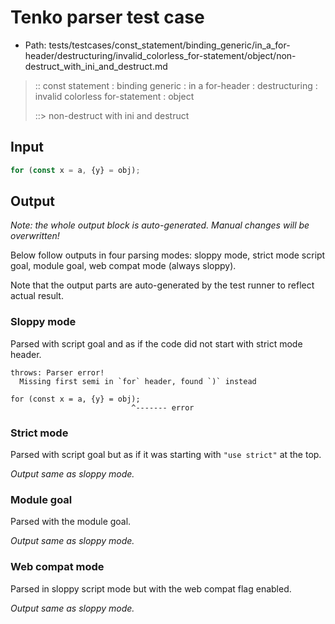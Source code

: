 # Tenko parser test case

- Path: tests/testcases/const_statement/binding_generic/in_a_for-header/destructuring/invalid_colorless_for-statement/object/non-destruct_with_ini_and_destruct.md

> :: const statement : binding generic : in a for-header : destructuring : invalid colorless for-statement : object
>
> ::> non-destruct with ini and destruct

## Input

`````js
for (const x = a, {y} = obj);
`````

## Output

_Note: the whole output block is auto-generated. Manual changes will be overwritten!_

Below follow outputs in four parsing modes: sloppy mode, strict mode script goal, module goal, web compat mode (always sloppy).

Note that the output parts are auto-generated by the test runner to reflect actual result.

### Sloppy mode

Parsed with script goal and as if the code did not start with strict mode header.

`````
throws: Parser error!
  Missing first semi in `for` header, found `)` instead

for (const x = a, {y} = obj);
                           ^------- error
`````

### Strict mode

Parsed with script goal but as if it was starting with `"use strict"` at the top.

_Output same as sloppy mode._

### Module goal

Parsed with the module goal.

_Output same as sloppy mode._

### Web compat mode

Parsed in sloppy script mode but with the web compat flag enabled.

_Output same as sloppy mode._
